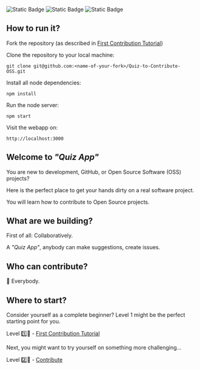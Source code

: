 ![Static Badge](https://img.shields.io/badge/level-Beginner-green)
![Static Badge](https://img.shields.io/badge/languages-html_/_css_/_js-blue)
![Static Badge](https://img.shields.io/badge/good_first_issue-orange)


## How to run it?

Fork the repository (as described in [First Contribution Tutorial](https://github.com/benbenben147147147/Quiz-to-Contribute-OSS/blob/main/CONTRIBUTE_LEVEL_1.md))


Clone the repository to your local machine:
```
git clone git@github.com:<name-of-your-fork>/Quiz-to-Contribute-OSS.git
```

Install all node dependencies:
```
npm install
```

Run the node server:
```
npm start
```

Visit the webapp on:
```
http://localhost:3000
```


## Welcome to _"Quiz App"_

You are new to development, GitHub, or Open Source Software (OSS) projects?

Here is the perfect place to get your hands dirty on a real software project.

You will learn how to contribute to Open Source projects.


## What are we building?

First of all: Collaboratively.

A _"Quiz App"_, anybody can make suggestions, create issues.


## Who can contribute?
👫 Everybody.


## Where to start?

Consider yourself as a complete beginner? Level 1 might be the perfect starting point for you.

Level 1️⃣🌟 - [First Contribution Tutorial](https://github.com/benbenben147147147/Quiz-to-Contribute-OSS/blob/main/CONTRIBUTE_LEVEL_1.md)


Next, you might want to try yourself on something more challenging...

Level 2️⃣🌟 - [Contribute](https://github.com/benbenben147147147/Quiz-to-Contribute-OSS/blob/main/CONTRIBUTE_LEVEL_2.md)